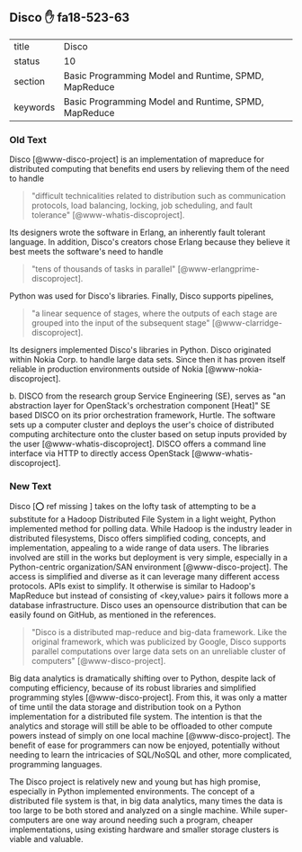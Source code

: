 ## Disco :hand: fa18-523-63


|          |                                                      |
| -------- | ---------------------------------------------------- |
| title    | Disco                                                | 
| status   | 10                                                   |
| section  | Basic Programming Model and Runtime, SPMD, MapReduce |
| keywords | Basic Programming Model and Runtime, SPMD, MapReduce |


### Old Text

Disco [@www-disco-project] is an implementation of
mapreduce for distributed computing that benefits end users by
relieving them of the need to handle

> "difficult technicalities related to distribution such as
> communication protocols, load balancing, locking, job scheduling,
> and fault tolerance" [@www-whatis-discoproject].

Its designers wrote the
software in Erlang, an inherently fault tolerant language. In
addition, Disco's creators chose Erlang because they believe it best
meets the software's need to handle

> "tens of thousands of tasks in parallel" [@www-erlangprime-discoproject].

Python was used for
Disco's libraries. Finally, Disco supports pipelines,

> "a linear sequence of stages, where the outputs of each stage are
> grouped into the input of the subsequent stage" [@www-clarridge-discoproject].

Its designers implemented
Disco's libraries in Python. Disco originated within Nokia Corp. to
handle large data sets.  Since then it has proven itself reliable in
production environments outside of
Nokia [@www-nokia-discoproject].

b. DISCO from the research group Service Engineering (SE), serves as
"an abstraction layer for OpenStack's orchestration component
[Heat]" SE based DISCO on its prior orchestration framework,
Hurtle. The software sets up a computer cluster and deploys the user's
choice of distributed computing architecture onto the cluster based on
setup inputs provided by the
user [@www-whatis-discoproject].  DISCO offers a
command line interface via HTTP to directly access
OpenStack [@www-whatis-discoproject].


### New Text

Disco [:o: ref missing ] takes on the lofty task of attempting to be a substitute for a
Hadoop Distributed File System in a light weight, Python implemented
method for polling data. While Hadoop is the industry leader in
distributed filesystems, Disco offers simplified coding, concepts, and
implementation, appealing to a wide range of data users. The libraries
involved are still in the works but deployment is very simple,
especially in a Python-centric organization/SAN environment [@www-disco-project]. The
access is simplified and diverse as it can leverage many different
access protocols. APIs exist to simplify. It otherwise is similar to
Hadoop's MapReduce but instead of consisting of <key,value> pairs it
follows more a database infrastructure. Disco uses an opensource
distribution that can be easily found on GitHub, as mentioned in the
references.

> "Disco is a distributed map-reduce and big-data framework. Like the
> original framework, which was publicized by Google, Disco supports
> parallel computations over large data sets on an unreliable
> cluster of computers" [@www-disco-project].


Big data analytics is dramatically shifting over to Python, despite
lack of computing efficiency, because of its robust libraries and
simplified programming styles [@www-disco-project]. From this, it was only a matter of time
until the data storage and distribution took on a Python
implementation for a distributed file system. The intention is that
the analytics and storage will still be able to be offloaded to other
compute powers instead of simply on one local machine [@www-disco-project]. The benefit of
ease for programmers can now be enjoyed, potentially without needing
to learn the intricacies of SQL/NoSQL and other, more complicated,
programming languages.
  
The Disco project is relatively new and young but has high promise,
especially in Python implemented environments. The concept of a
distributed file system is that, in big data analytics, many times the
data is too large to be both stored and analyzed on a single machine.
While super-computers are one way around needing such a program,
cheaper implementations, using existing hardware and smaller storage
clusters is viable and valuable.
